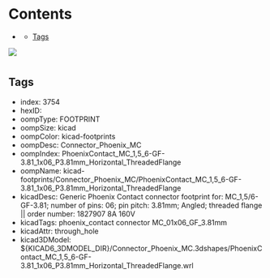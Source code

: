 



Contents
========

* [](#)
	* [Tags](#tags)
  
![][im]
# 

## Tags

- index: 3754
- hexID: 
- oompType: FOOTPRINT
- oompSize: kicad
- oompColor: kicad-footprints
- oompDesc: Connector_Phoenix_MC
- oompIndex: PhoenixContact_MC_1,5_6-GF-3.81_1x06_P3.81mm_Horizontal_ThreadedFlange
- oompName: kicad-footprints/Connector_Phoenix_MC/PhoenixContact_MC_1,5_6-GF-3.81_1x06_P3.81mm_Horizontal_ThreadedFlange
- kicadDesc: Generic Phoenix Contact connector footprint for: MC_1,5/6-GF-3.81; number of pins: 06; pin pitch: 3.81mm; Angled; threaded flange || order number: 1827907 8A 160V
- kicadTags: phoenix_contact connector MC_01x06_GF_3.81mm
- kicadAttr: through_hole
- kicad3DModel: ${KICAD6_3DMODEL_DIR}/Connector_Phoenix_MC.3dshapes/PhoenixContact_MC_1,5_6-GF-3.81_1x06_P3.81mm_Horizontal_ThreadedFlange.wrl



[im]: image.png
